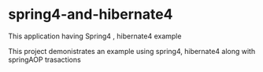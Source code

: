 # spring4-and-hibernate4
This application having Spring4 , hibernate4 example


This project demonistrates an example using spring4, hibernate4 along with springAOP trasactions
